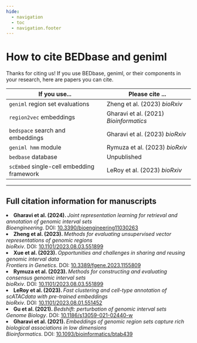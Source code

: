 ```yaml
---
hide:
  - navigation
  - toc
  - navigation.footer
---
```


# How to cite BEDbase and geniml

Thanks for citing us! If you use BEDbase, geniml, or their components in your research, here are papers you can cite.

| If you use... | Please cite ... |
|---------------|-----------------|
| `geniml` region set evaluations | Zheng et al. (2023) *bioRxiv* |
| `region2vec` embeddings | Gharavi et al. (2021) *Bioinformatics* |
| `bedspace` search and embeddings | Gharavi et al. (2023) *bioRxiv* |
| `geniml hmm` module | Rymuza et al. (2023) *bioRxiv* |
| `bedbase` database | Unpublished |
| `scEmbed` single-cell embedding framework | LeRoy et al. (2023) *bioRxiv* |



---

## Full citation information for manuscripts 

<li><b>Gharavi et al. (2024). </b><i>Joint representation learning for retrieval and annotation of genomic interval sets</i> 
<br><i>Bioengineering</i>.  <span class="doi">DOI: <a href="http://dx.doi.org/10.3390/bioengineering11030263">10.3390/bioengineering11030263</a></span></li>
<li><b>Zheng et al. (2023). </b><i>Methods for evaluating unsupervised vector representations of genomic regions</i> 
<br><i>bioRxiv</i>.  <span class="doi">DOI: <a href="http://dx.doi.org/10.1101/2023.08.03.551899">10.1101/2023.08.03.551899</a></span></li>
<li><b>Xue et al. (2023). </b><i>Opportunities and challenges in sharing and reusing genomic interval data</i> 
<br><i>Frontiers in Genetics</i>.  <span class="doi">DOI: <a href="http://dx.doi.org/10.3389/fgene.2023.1155809">10.3389/fgene.2023.1155809</a></span></li>
<li><b>Rymuza et al. (2023). </b><i>Methods for constructing and evaluating consensus genomic interval sets</i> 
<br><i>bioRxiv</i>.  <span class="doi">DOI: <a href="http://dx.doi.org/10.1101/2023.08.03.551899">10.1101/2023.08.03.551899</a></span></li>
<li><b>LeRoy et al. (2023). </b><i>Fast clustering and cell-type annotation of scATACdata with pre-trained embeddings</i> 
<br><i>bioRxiv</i>.  <span class="doi">DOI: <a href="http://dx.doi.org/10.1101/2023.08.01.551452">10.1101/2023.08.01.551452</a></span></li>
<li><b>Gu et al. (2021). </b><i>Bedshift: perturbation of genomic interval sets</i> 
<br><i>Genome Biology</i>.  <span class="doi">DOI: <a href="http://dx.doi.org/10.1186/s13059-021-02440-w">10.1186/s13059-021-02440-w</a></span></li>
<li><b>Gharavi et al. (2021). </b><i>Embeddings of genomic region sets capture rich biological associations in low dimensions</i> 
<br><i>Bioinformatics</i>.  <span class="doi">DOI: <a href="http://dx.doi.org/10.1093/bioinformatics/btab439">10.1093/bioinformatics/btab439</a></span></li>